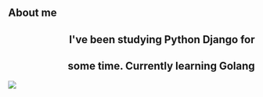## About me
<div>
  <div align = right>
    <h2>I've been studying Python Django for</h2>
    <h2>some time. Currently learning Golang</h2>
  </div>
  <img src="https://github-readme-stats.vercel.app/api/top-langs/?username=P1ecful&size_weight=0.5&count_weight=0.5&theme=github_dark"/>
</div>

